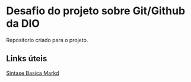# Desafio do projeto sobre Git/Github da DIO
Repositorio criado para o projeto.

## Links úteis
[Sintase Basica Markd](https://markdown.net.br/sintaxe-basica/)
